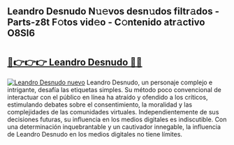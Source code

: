 ## Leandro Desnudo N𝚞𝚎vos desn𝚞dos filtr𝚊dos - Parts-z8t F𝚘tos vid𝚎o - C𝚘ntenido atr𝚊ctivo O8SI6

# <h2><a href="http://mb19pm.tromn.icu/?c=Leandro+Desnudo">🔗👉👉👉 Leandro Desnudo 🔗🔗</a></h2>

[![Leandro Desnudo nuevo](https://i.imgur.com/pEAQMta.gif)](http://mb19pm.tromn.icu/?c=Leandro+Desnudo)
Leandro Desnudo, un personaje complejo e intrigante, desafía las etiquetas simples. Su método poco convencional de interactuar con el público en línea ha atraído y ofendido a los críticos, estimulando debates sobre el consentimiento, la moralidad y las complejidades de las comunidades virtuales. Independientemente de sus decisiones futuras, su influencia en los medios digitales es indiscutible. Con una determinación inquebrantable y un cautivador innegable, la influencia de Leandro Desnudo en los medios digitales no tiene límites.
